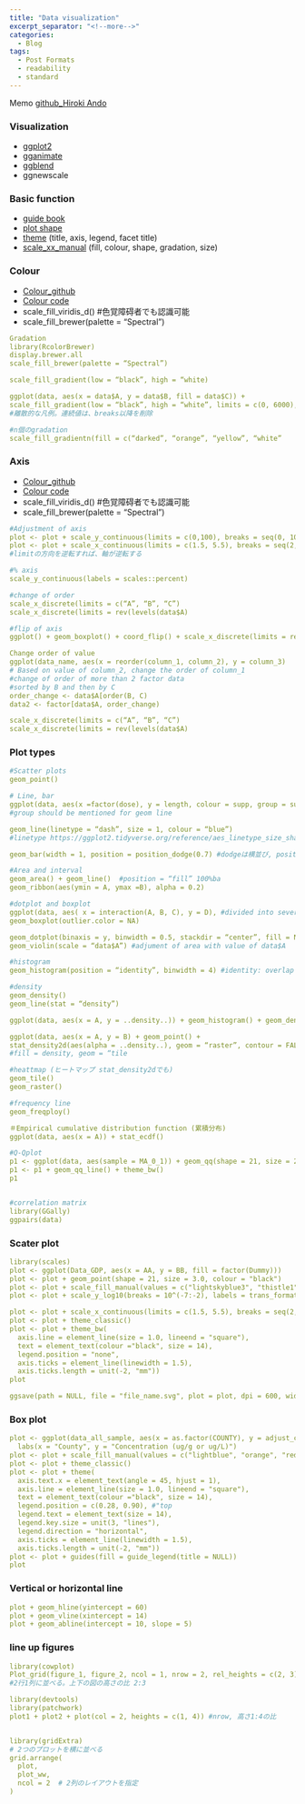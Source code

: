```yaml
---
title: "Data visualization"
excerpt_separator: "<!--more-->"
categories:
  - Blog
tags:
  - Post Formats
  - readability
  - standard
---
```

Memo
[github_Hiroki Ando](https://github.com/Hiroki-Ando1998/R/tree/main/ggplot2)

### Visualization
- [ggplot2](https://r4ds.had.co.nz/data-visualisation.html)
- [gganimate](https://gganimate.com/)
- [ggblend](https://mjskay.github.io/ggblend/)
- ggnewscale

### Basic function
- [guide book](https://ggplot2-book.org/themes)
- [plot shape](https://www.sthda.com/english/wiki/ggplot2-point-shapes)
- [theme](https://r-charts.com/ggplot2/themes/) (title, axis, legend, facet title)
- [scale_xx_manual](https://ggplot2.tidyverse.org/reference/scale_manual.html) (fill, colour, shape, gradation, size)

### Colour 
- [Colour_github](https://github.com/Hiroki-Ando1998/R/blob/main/ggplot2/ggplot2_Colour.R)
- [Colour code](https://rpubs.com/nishikosh/308337)
- scale_fill_viridis_d() #色覚障碍者でも認識可能
- scale_fill_brewer(palette = “Spectral”)

```yaml
Gradation
library(RcolorBrewer)
display.brewer.all
scale_fill_brewer(palette = “Spectral”)

scale_fill_gradient(low = “black”, high = “white)

ggplot(data, aes(x = data$A, y = data$B, fill = data$C)) + 
scale_fill_gradient(low = “black”, high = “white”, limits = c(0, 6000), breaks = seq(70, 170, by = 20), guide =guide_legend()
#離散的な凡例。連続値は、breaks以降を削除

#n個のgradation
scale_fill_gradientn(fill = c(“darked”, “orange”, “yellow”, “white”
```

### Axis 
- [Colour_github](https://github.com/Hiroki-Ando1998/R/blob/main/ggplot2/ggplot2_Colour.R)
- [Colour code](https://rpubs.com/nishikosh/308337)
- scale_fill_viridis_d() #色覚障碍者でも認識可能
- scale_fill_brewer(palette = “Spectral”)

```yaml
#Adjustment of axis
plot <- plot + scale_y_continuous(limits = c(0,100), breaks = seq(0, 100, 20), label = NULL, name = “Age in years”)
plot <- plot + scale_x_continuous(limits = c(1.5, 5.5), breaks = seq(2, 5, 1), label = NULL)
#limitの方向を逆転すれば、軸が逆転する

#% axis
scale_y_continuous(labels = scales::percent)

#change of order
scale_x_discrete(limits = c(“A”, “B”, “C”)
scale_x_discrete(limits = rev(levels(data$A)

#flip of axis
ggplot() + geom_boxplot() + coord_flip() + scale_x_discrete(limits = rev(levels(data$A)

Change order of value
ggplot(data_name, aes(x = reorder(column_1, column_2), y = column_3)
# Based on value of column_2, change the order of column_1
#change of order of more than 2 factor data
#sorted by B and then by C
order_change <- data$A[order(B, C)
data2 <- factor[data$A, order_change)

scale_x_discrete(limits = c(“A”, “B”, “C”)
scale_x_discrete(limits = rev(levels(data$A)
```

### Plot types
```yaml
#Scatter plots
geom_point()

# Line, bar
ggplot(data, aes(x =factor(dose), y = length, colour = supp, group = supp) 
#group should be mentioned for geom line

geom_line(linetype = “dash”, size = 1, colour = “blue”) 
#linetype https://ggplot2.tidyverse.org/reference/aes_linetype_size_shape.html#:~:text=The%20linetype%20aesthetic%20can%20be,in%20consecutive%20positions%20in%20the

geom_bar(width = 1, position = position_dodge(0.7) #dodgeは横並び, position = “fill” 100%bar

#Area and interval
geom_area() + geom_line()  #position = “fill” 100%ba
geom_ribbon(aes(ymin = A, ymax =B), alpha = 0.2)

#dotplot and boxplot
ggplot(data, aes( x = interaction(A, B, C), y = D), #divided into several groups
geom_boxplot(outlier.color = NA)

geom_dotplot(binaxis = y, binwidth = 0.5, stackdir = “center”, fill = NA)
geom_violin(scale = “data$A”) #adjument of area with value of data$A

#histogram
geom_histogram(position = “identity”, binwidth = 4) #identity: overlap several histograms

#density
geom_density()
geom_line(stat = “density”)

ggplot(data, aes(x = A, y = ..density..)) + geom_histogram() + geom_density()

ggplot(data, aes(x = A, y = B) + geom_point() +
stat_density2d(aes(alpha = ..density..), geom = “raster”, contour = FALSE) 
#fill = density, geom = “tile

#heattmap (ヒートマップ stat_density2dでも)
geom_tile()
geom_raster()

#frequency line
geom_freqploy()

＃Empirical cumulative distribution function (累積分布)
ggplot(data, aes(x = A)) + stat_ecdf()

#Q-Qplot
p1 <- ggplot(data, aes(sample = MA_0_1)) + geom_qq(shape = 21, size = 2.3, colour = "black", fill = "grey") 
p1 <- p1 + geom_qq_line() + theme_bw()
p1


#correlation matrix
library(GGally)
ggpairs(data)

```

### Scater plot
```yaml
library(scales)
plot <- ggplot(Data_GDP, aes(x = AA, y = BB, fill = factor(Dummy)))
plot <- plot + geom_point(shape = 21, size = 3.0, colour = "black")
plot <- plot + scale_fill_manual(values = c("lightskyblue3", "thistle1"))
plot <- plot + scale_y_log10(breaks = 10^(-7:-2), labels = trans_format("log10", math_format(10^.x)))

plot <- plot + scale_x_continuous(limits = c(1.5, 5.5), breaks = seq(2, 5, 1), label = NULL)
plot <- plot + theme_classic()
plot <- plot + theme_bw(
  axis.line = element_line(size = 1.0, lineend = "square"),
  text = element_text(colour ="black", size = 14),
  legend.position = "none",
  axis.ticks = element_line(linewidth = 1.5),
  axis.ticks.length = unit(-2, "mm"))
plot

ggsave(path = NULL, file = "file_name.svg", plot = plot, dpi = 600, width = 4, height = 3.2)
```

### Box plot
```yaml
plot <- ggplot(data_all_sample, aes(x = as.factor(COUNTY), y = adjust_cidm, fill = as.factor(sample))) + geom_boxplot() +
  labs(x = "County", y = "Concentration (ug/g or ug/L)")
plot <- plot + scale_fill_manual(values = c("lightblue", "orange", "red"))
plot <- plot + theme_classic()
plot <- plot + theme(
  axis.text.x = element_text(angle = 45, hjust = 1),
  axis.line = element_line(size = 1.0, lineend = "square"),
  text = element_text(colour ="black", size = 14),
  legend.position = c(0.28, 0.90), #"top
  legend.text = element_text(size = 14),
  legend.key.size = unit(3, "lines"),
  legend.direction = "horizontal",
  axis.ticks = element_line(linewidth = 1.5),
  axis.ticks.length = unit(-2, "mm"))
plot <- plot + guides(fill = guide_legend(title = NULL))
plot
```

### Vertical or horizontal line
```yaml
plot + geom_hline(yintercept = 60)
plot + geom_vline(xintercept = 14)
plot + geom_abline(intercept = 10, slope = 5)
```


### line up figures
```yaml
library(cowplot)
Plot_grid(figure_1, figure_2, ncol = 1, nrow = 2, rel_heights = c(2, 3))
#2行1列に並べる。上下の図の高さの比 2:3

library(devtools)
library(patchwork)
plot1 + plot2 + plot(col = 2, heights = c(1, 4)) #nrow, 高さ1:4の比


library(gridExtra)
# 2つのプロットを横に並べる
grid.arrange(
  plot,
  plot_ww,
  ncol = 2  # 2列のレイアウトを指定
)
```
